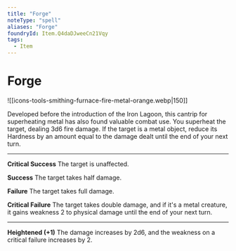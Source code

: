 ```yaml
---
title: "Forge"
noteType: "spell"
aliases: "Forge"
foundryId: Item.Q4daDJweeCn21Vqy
tags:
  - Item
---
```


# Forge
![[icons-tools-smithing-furnace-fire-metal-orange.webp|150]]

Developed before the introduction of the Iron Lagoon, this cantrip for superheating metal has also found valuable combat use. You superheat the target, dealing 3d6 fire damage. If the target is a metal object, reduce its Hardness by an amount equal to the damage dealt until the end of your next turn.

* * *

**Critical Success** The target is unaffected.

**Success** The target takes half damage.

**Failure** The target takes full damage.

**Critical Failure** The target takes double damage, and if it's a metal creature, it gains weakness 2 to physical damage until the end of your next turn.

* * *

**Heightened (+1)** The damage increases by 2d6, and the weakness on a critical failure increases by 2.
